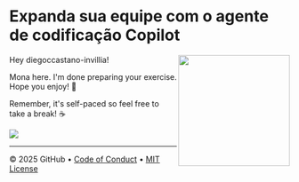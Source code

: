 # Expanda sua equipe com o agente de codificação Copilot

<img src="https://octodex.github.com/images/Professortocat_v2.png" align="right" height="200px" />

Hey diegoccastano-invillia!

Mona here. I'm done preparing your exercise. Hope you enjoy! 💚

Remember, it's self-paced so feel free to take a break! ☕️

[![](https://img.shields.io/badge/Go%20to%20Exercise-%E2%86%92-1f883d?style=for-the-badge&logo=github&labelColor=197935)](https://github.com/diegoccastano-invillia/java-copilot-code-agent/issues/1)

---

&copy; 2025 GitHub &bull; [Code of Conduct](https://www.contributor-covenant.org/version/2/1/code_of_conduct/code_of_conduct.md) &bull; [MIT License](https://gh.io/mit)

